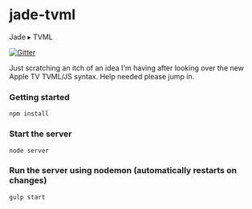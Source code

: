 # jade-tvml
Jade ▸ TVML

[![Gitter](https://badges.gitter.im/Join%20Chat.svg)](https://gitter.im/2metres/jade-tvml?utm_source=badge&utm_medium=badge&utm_campaign=pr-badge)

Just scratching an itch of an idea I'm having after looking over the new Apple TV TVML/JS syntax. Help needed please jump in.

### Getting started

```
npm install
```

### Start the server
```
node server
```

### Run the server using nodemon (automatically restarts on changes)
```
gulp start
```
